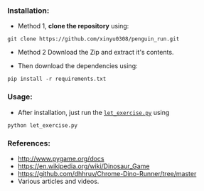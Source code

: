 
### Installation:

-	Method 1, **clone the repository** using: 
```
git clone https://github.com/xinyu0308/penguin_run.git
``` 
- Method 2
Download the Zip and extract it's contents.

-	Then download the dependencies using:
```
pip install -r requirements.txt
```

### Usage:

-	After installation, just run the [`let_exercise.py`](https://github.com/xinyu0308/penguin_run/blob/main/let_exercise.py) using
```
python let_exercise.py
```


### References:
-	http://www.pygame.org/docs
-	https://en.wikipedia.org/wiki/Dinosaur_Game
-	https://github.com/dhhruv/Chrome-Dino-Runner/tree/master
-	Various articles and videos.
